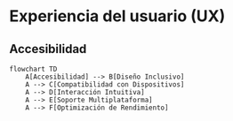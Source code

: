 # Experiencia del usuario (UX)

## Accesibilidad

```mermaid
flowchart TD
    A[Accesibilidad] --> B[Diseño Inclusivo]
    A --> C[Compatibilidad con Dispositivos]
    A --> D[Interacción Intuitiva]
    A --> E[Soporte Multiplataforma]
    A --> F[Optimización de Rendimiento]
```
